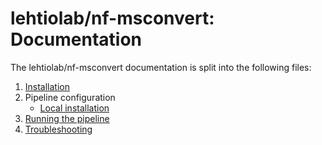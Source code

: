 # lehtiolab/nf-msconvert: Documentation

The lehtiolab/nf-msconvert documentation is split into the following files:

1. [Installation](https://nf-co.re/usage/installation)
2. Pipeline configuration
    * [Local installation](https://nf-co.re/usage/local_installation)
3. [Running the pipeline](usage.md)
4. [Troubleshooting](https://nf-co.re/usage/troubleshooting)
